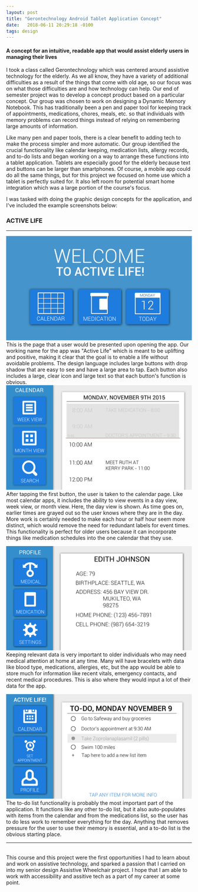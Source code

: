 ```yaml
---
layout: post
title: "Gerontechnology Android Tablet Application Concept"
date:   2018-06-11 20:29:18 -0100
tags: design
---
```


#### A concept for an intuitive, readable app that would assist elderly users in managing their lives

I took a class called Gerontechnology which was centered around assistive technology for the elderly. As we all know,
they have a variety of additional difficulties as a result of the things that come with old age, so our focus was
on what those difficulties are and how technology can help. Our end of semester project was to develop a concept
product based on a particular concept. Our group was chosen to work on designing a Dynamic Memory Notebook. This has
traditionally been a pen and paper tool for keeping track of appointments, medications, chores, meals, etc. so that
individuals with memory problems can record things instead of relying on remembering large amounts of information.

Like many pen and paper tools, there is a clear benefit to adding tech to make the process simpler and more automatic.
Our group identified the crucial functionality like calendar keeping, medication lists, allergy records, and to-do lists
and began working on a way to arrange these functions into a tablet application. Tablets are especially good for the elderly
because text and buttons can be larger than smartphones. Of course, a mobile app could do all the same things, but for this project
we focused on home use which a tablet is perfectly suited for. It also left room for potential smart home integration which was
a large portion of the course's focus.

I was tasked with doing the graphic design concepts for the application, and I've included the example screenshots below:

### ACTIVE LIFE
-----
![Dynamic Memory Notebook Start Page](/assets/images/DMN-START.png)
This is the page that a user would be presented upon opening the app. Our working name for the app was "Active Life" which is
meant to be uplifting and positive, making it clear that the goal is to enable a life without avoidable problems. The design language
includes large buttons with drop shadow that are easy to see and have a large area to tap. Each button also includes a large, clear icon
and large text so that each button's function is obvious.
![Dynamic Memory Notebook Calendar Page](/assets/images/DMR2-CALENDAR.png)
After tapping the first button, the user is taken to the calendar page. Like most calendar apps, it includes the ability to view events in
a day view, week view, or month view. Here, the day view is shown. As time goes on, earlier times are grayed out so the user knows where they are
in the day. More work is certainly needed to make each hour or half hour seem more distinct, which would remove the need for redundant labels for event times. This functionality is perfect for older users because it can incorporate things like medication schedules into the one calendar that they use.

![Dynamic Memory Notebook Profile Page](/assets/images/DMR2-Profile.png)
Keeping relevant data is very important to older individuals who may need medical attention at home at any time. Many will have bracelets with
data like blood type, medications, allergies, etc, but the app would be able to store much for information like recent vitals, emergency contacts, and
recent medical procedures. This is also where they would input a lot of their data for the app.

![Dynamic Memory Notebook Main Page](/assets/images/DMR2-Main.png)
The to-do list functionality is probably the most important part of the application. It functions like any other to-do list, but it
also auto-populates with items from the calendar and from the medications list, so the user has to do less work to remember everything for the day.
Anything that removes pressure for the user to use their memory is essential, and a to-do list is the obvious starting place.

-----
<br />
This course and this project were the first opportunities I had to learn about and work on assistive technology, and sparked a passion
that I carried on into my senior design Assistive Wheelchair project. I hope that I am able to work with accessibility and assitive tech
as a part of my career at some point.




